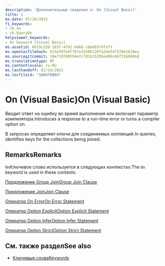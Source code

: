 ```yaml
---
description: 'Дополнительные сведения о: On (Visual Basic)'
title: С
ms.date: 07/20/2015
f1_keywords:
- vb.on
- vb.QueryOn
helpviewer_keywords:
- On keyword [Visual Basic]
ms.assetid: 8619c328-1637-4f41-b466-cbe693f4fe73
ms.openlocfilehash: b33ef07e9f7b7e3150b120fa2de547578e1619ea
ms.sourcegitcommit: 10e719780594efc781b15295e499c66f316068b8
ms.translationtype: MT
ms.contentlocale: ru-RU
ms.lasthandoff: 02/14/2021
ms.locfileid: "100478884"
---
```

# <a name="on-visual-basic"></a><span data-ttu-id="b259c-103">On (Visual Basic)</span><span class="sxs-lookup"><span data-stu-id="b259c-103">On (Visual Basic)</span></span>

<span data-ttu-id="b259c-104">Вводит ответ на ошибку во время выполнения или включает параметр компилятора.</span><span class="sxs-lookup"><span data-stu-id="b259c-104">Introduces a response to a run-time error or turns a compiler option on.</span></span>  
  
 <span data-ttu-id="b259c-105">В запросах определяет ключи для соединяемых коллекций.</span><span class="sxs-lookup"><span data-stu-id="b259c-105">In queries, identifies keys for the collections being joined.</span></span>  
  
## <a name="remarks"></a><span data-ttu-id="b259c-106">Remarks</span><span class="sxs-lookup"><span data-stu-id="b259c-106">Remarks</span></span>  

 <span data-ttu-id="b259c-107">`On`Ключевое слово используется в следующих контекстах:</span><span class="sxs-lookup"><span data-stu-id="b259c-107">The `On` keyword is used in these contexts:</span></span>  
  
 [<span data-ttu-id="b259c-108">Предложение Group Join</span><span class="sxs-lookup"><span data-stu-id="b259c-108">Group Join Clause</span></span>](../language-reference/queries/group-join-clause.md)  
  
 [<span data-ttu-id="b259c-109">Предложение Join</span><span class="sxs-lookup"><span data-stu-id="b259c-109">Join Clause</span></span>](../language-reference/queries/join-clause.md)  
  
 [<span data-ttu-id="b259c-110">Оператор On Error</span><span class="sxs-lookup"><span data-stu-id="b259c-110">On Error Statement</span></span>](../language-reference/statements/on-error-statement.md)  
  
 [<span data-ttu-id="b259c-111">Оператор Option Explicit</span><span class="sxs-lookup"><span data-stu-id="b259c-111">Option Explicit Statement</span></span>](../language-reference/statements/option-explicit-statement.md)  
  
 [<span data-ttu-id="b259c-112">Оператор Option Infer</span><span class="sxs-lookup"><span data-stu-id="b259c-112">Option Infer Statement</span></span>](../language-reference/statements/option-infer-statement.md)  
  
 [<span data-ttu-id="b259c-113">Оператор Option Strict</span><span class="sxs-lookup"><span data-stu-id="b259c-113">Option Strict Statement</span></span>](../language-reference/statements/option-strict-statement.md)  
  
## <a name="see-also"></a><span data-ttu-id="b259c-114">См. также раздел</span><span class="sxs-lookup"><span data-stu-id="b259c-114">See also</span></span>

- [<span data-ttu-id="b259c-115">Ключевые слова</span><span class="sxs-lookup"><span data-stu-id="b259c-115">Keywords</span></span>](../language-reference/keywords/index.md)
